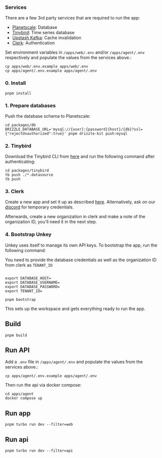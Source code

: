 ### Services

There are a few 3rd party services that are required to run the app:

- [Planetscale](https://planetscale.com?ref=unkey): Database
- [Tinybird](https://www.tinybird.co?ref=unkey): Time series database
- [Upstash Kafka](https://upstash.com/kafka?ref=unkey): Cache invalidation
- [Clerk](https://clerk.com?ref=unkey): Authentication

Set environment variables in `/apps/web/.env` and/or `/apps/agent/.env` respectively and populate the values from the services above.:

```sh-session
cp apps/web/.env.example apps/web/.env
cp apps/agent/.env.example apps/agent/.env
```

### 0. Install

```sh-session
pnpm install
```

### 1. Prepare databases

Push the database schema to Planetscale:

```sh-session
cd packages/db
DRIZZLE_DATABASE_URL='mysql://{user}:{password}{host}/{db}?ssl={"rejectUnauthorized":true}' pnpm drizzle-kit push:mysql
```

### 2. Tinybird

Download the Tinybird CLI from [here](https://www.tinybird.co/docs/cli.html) and run the following command after authenticating:

```sh-session
cd packages/tinybird
tb push ./*.datasource
tb push
```

### 3. Clerk

Create a new app and set it up as described [here](https://clerk.com/docs/nextjs/get-started-with-nextjs).
Alternatively, ask on our [discord](https://unkey.dev/discord) for temporary credentials.

Afterwards, create a new organization in clerk and make a note of the organization ID, you'll need it in the next step.

### 4. Bootstrap Unkey

Unkey uses itself to manage its own API keys. To bootstrap the app, run the following command:

You need to provide the database credentials as well as the organization ID from clerk as `TENANT_ID`

```sh-session

export DATABASE_HOST=
export DATABASE_USERNAME=
export DATABASE_PASSWORD=
export TENANT_ID=

pnpm bootstrap
```

This sets up the workspace and gets everything ready to run the app.

## Build

```sh-session
pnpm build
```

## Run API

Add a `.env` file in `/apps/agent/.env` and populate the values from the services above.:

```sh-session
cp apps/agent/.env.example apps/agent/.env
```

Then run the api via docker compose:

```sh-session
cd apps/agent
docker compose up
```

## Run app

```sh-session
pnpm turbo run dev --filter=web
```

## Run api

```sh-session
pnpm turbo run dev --filter=api
```
